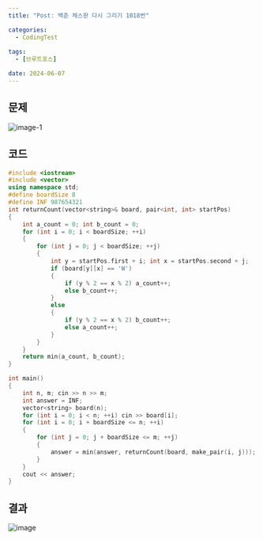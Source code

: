 ```yaml
---
title: "Post: 백준 체스판 다시 그리기 1018번"

categories:
  - CodingTest
 
tags:
  - [브루트포스]

date: 2024-06-07
---
```


## 문제

![image-1](https://github.com/chodott/chodott.github.io/assets/89974193/a3333240-7145-472d-a378-3d3cde90d38b)

## 코드

```c++
#include <iostream>
#include <vector>
using namespace std;
#define boardSize 8
#define INF 987654321
int returnCount(vector<string>& board, pair<int, int> startPos)
{
	int a_count = 0; int b_count = 0;
	for (int i = 0; i < boardSize; ++i)
	{
		for (int j = 0; j < boardSize; ++j)
		{
			int y = startPos.first + i; int x = startPos.second + j;
			if (board[y][x] == 'W')
			{
				if (y % 2 == x % 2) a_count++;
				else b_count++;
			}
			else
			{
				if (y % 2 == x % 2) b_count++;
				else a_count++;
			}
		}
	}
	return min(a_count, b_count);
}

int main()
{
	int n, m; cin >> n >> m;
	int answer = INF;
	vector<string> board(n);
	for (int i = 0; i < n; ++i) cin >> board[i];
	for (int i = 0; i + boardSize <= n; ++i)
	{
		for (int j = 0; j + boardSize <= m; ++j)
		{
			answer = min(answer, returnCount(board, make_pair(i, j)));
		}
	}
	cout << answer;
}
```

## 결과

![image](https://github.com/chodott/chodott.github.io/assets/89974193/0b4e08bb-0fba-450c-8b23-37a996429a3e)
